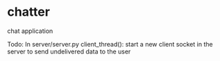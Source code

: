 # chatter
chat application

Todo:
  In server/server.py
    client_thread(): start a new client socket in the server to send undelivered data to the user
